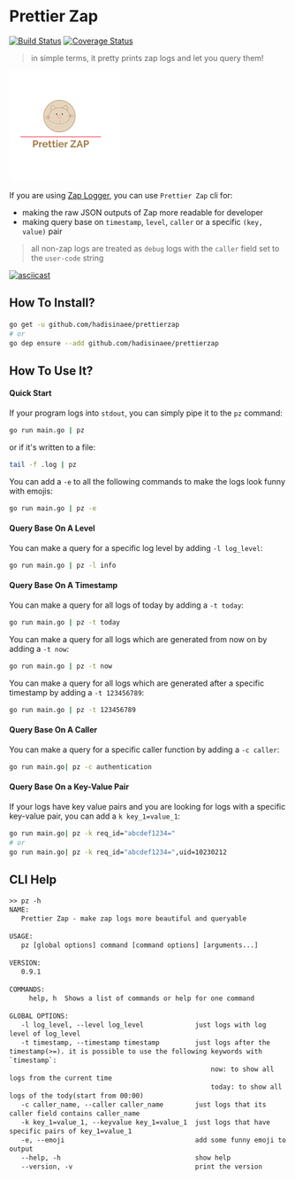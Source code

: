# Prettier Zap

[![Build Status](https://travis-ci.org/hadisinaee/pz.svg?branch=master)](https://travis-ci.org/hadisinaee/pz)
[![Coverage Status](https://coveralls.io/repos/github/hadisinaee/pz/badge.svg?branch=master)](https://coveralls.io/github/hadisinaee/pz?branch=master)

> in simple terms, it pretty prints zap logs and let you query them!

![Prettier Logo](./logo.png)

If you are using [Zap Logger](https://github.com/uber-go/zap), you can use `Prettier Zap` cli for:

* making the raw JSON outputs of Zap more readable for developer
* making query base on `timestamp`, `level`, `caller` or a specific `(key, value)` pair

> all non-zap logs are treated as `debug` logs with the `caller` field set to the `user-code` string

[![asciicast](https://asciinema.org/a/181271.png)](https://asciinema.org/a/181271)

## How To Install?

```sh
go get -u github.com/hadisinaee/prettierzap
# or
go dep ensure --add github.com/hadisinaee/prettierzap
```

## How To Use It?

#### Quick Start

If your program logs into `stdout`, you can simply pipe it to the `pz` command:

```sh
go run main.go | pz
```

or if it's written to a file:

```sh
tail -f .log | pz
```

You can add a `-e` to all the following commands to make the logs look funny with emojis:

```sh
go run main.go | pz -e
```

#### Query Base On A Level

You can make a query for a specific log level by adding `-l log_level`:

```sh
go run main.go | pz -l info
```

#### Query Base On A Timestamp

You can make a query for all logs of today by adding a `-t today`:

```sh
go run main.go | pz -t today
```

You can make a query for all logs which are generated from now on by adding a `-t now`:

```sh
go run main.go | pz -t now
```

You can make a query for all logs which are generated after a specific timestamp by adding a `-t 123456789`:

```sh
go run main.go | pz -t 123456789
```

#### Query Base On A Caller

You can make a query for a specific caller function by adding a `-c caller`:

```sh
go run main.go| pz -c authentication
```

#### Query Base On a Key-Value Pair

If your logs have key value pairs and you are looking for logs with a specific key-value pair, you can add a `k key_1=value_1`:

```sh
go run main.go| pz -k req_id="abcdef1234="
# or
go run main.go| pz -k req_id="abcdef1234=",uid=10230212
```

## CLI Help

```
>> pz -h
NAME:
   Prettier Zap - make zap logs more beautiful and queryable

USAGE:
   pz [global options] command [command options] [arguments...]

VERSION:
   0.9.1

COMMANDS:
     help, h  Shows a list of commands or help for one command

GLOBAL OPTIONS:
   -l log_level, --level log_level             just logs with log level of log_level
   -t timestamp, --timestamp timestamp         just logs after the timestamp(>=). it is possible to use the following keywords with `timestamp`:
                                                   now: to show all logs from the current time
                                                   today: to show all logs of the tody(start from 00:00)
   -c caller_name, --caller caller_name        just logs that its caller field contains caller_name
   -k key_1=value_1, --keyvalue key_1=value_1  just logs that have specific pairs of key_1=value_1
   -e, --emoji                                 add some funny emoji to output
   --help, -h                                  show help
   --version, -v                               print the version
```
